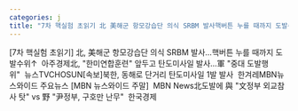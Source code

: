 ```yaml
---
categories: j
title: "7차 핵실험 초읽기 北 美해군 항모강습단 의식 SRBM 발사핵버튼 누를 때까지 도발수위↑  아주경제"
---
```

[7차 핵실험 초읽기] 北, 美해군 항모강습단 의식 SRBM 발사...핵버튼 누를 때까지 도발수위↑&nbsp;&nbsp;아주경제北, "한미연합훈련" 앞두고 탄도미사일 발사…軍 "중대 도발행위"&nbsp;&nbsp;뉴스TVCHOSUN[속보]북한, 동해로 단거리 탄도미사일 1발 발사&nbsp;&nbsp;한겨레MBN뉴스와이드 주요뉴스 [MBN 뉴스와이드 주말]&nbsp;&nbsp;MBN News北도발에 與 "文정부 외교참사 탓" vs 野 "尹정부, 구호만 난무"&nbsp;&nbsp;한국경제